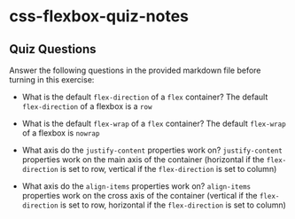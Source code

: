 # css-flexbox-quiz-notes

## Quiz Questions

Answer the following questions in the provided markdown file before turning in this exercise:

- What is the default `flex-direction` of a `flex` container?
  The default `flex-direction` of a flexbox is a `row`

- What is the default `flex-wrap` of a `flex` container?
  The default `flex-wrap` of a flexbox is `nowrap`

- What axis do the `justify-content` properties work on?
  `justify-content` properties work on the main axis of the container (horizontal if the `flex-direction` is set to row, vertical if the `flex-direction` is set to column)

- What axis do the `align-items` properties work on?
  `align-items` properties work on the cross axis of the container (vertical if the `flex-direction` is set to row, horizontal if the `flex-direction` is set to column)
